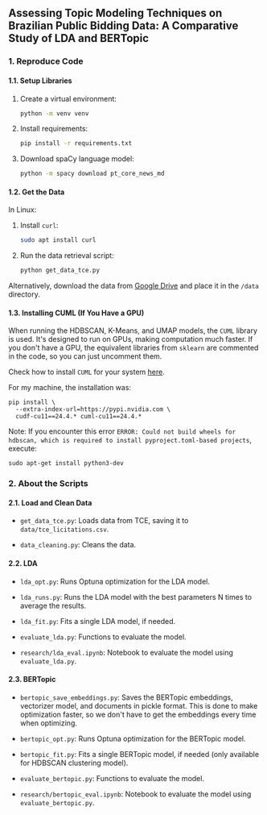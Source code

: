 ##  Assessing Topic Modeling Techniques on Brazilian Public Bidding Data: A Comparative Study of LDA and BERTopic

### 1. **Reproduce Code**

#### 1.1. Setup Libraries

1. Create a virtual environment:
    ```bash
    python -m venv venv
    ```

2. Install requirements:
    ```bash
    pip install -r requirements.txt
    ```

3. Download spaCy language model:
    ```bash
    python -m spacy download pt_core_news_md
    ```

#### 1.2. Get the Data

In Linux:
1. Install `curl`:
    ```bash
    sudo apt install curl
    ```

2. Run the data retrieval script:
    ```bash
    python get_data_tce.py
    ```

Alternatively, download the data from [Google Drive](https://drive.google.com/file/d/15OkK4nUq0U9M6P1YJHz12dqI4RBNLNYz/view?usp=sharing) and place it in the `/data` directory.

#### 1.3. Installing CUML (If You Have a GPU)

When running the HDBSCAN, K-Means, and UMAP models, the `CUML` library is used. It's designed to run on GPUs, making computation much faster. If you don't have a GPU, the equivalent libraries from `sklearn` are commented in the code, so you can just uncomment them.

Check how to install `CUML` for your system [here](https://docs.rapids.ai/install#rapids-release-selector).

For my machine, the installation was:

```
pip install \
  --extra-index-url=https://pypi.nvidia.com \
  cudf-cu11==24.4.* cuml-cu11==24.4.*
```

Note: If you encounter this error `ERROR: Could not build wheels for hdbscan, which is required to install pyproject.toml-based projects`, execute:

 ```
 sudo apt-get install python3-dev
 ```

### 2. **About the Scripts**

#### 2.1. Load and Clean Data

- `get_data_tce.py`: Loads data from TCE, saving it to `data/tce_licitations.csv`.
  
- `data_cleaning.py`: Cleans the data.

#### 2.2. LDA

- `lda_opt.py`: Runs Optuna optimization for the LDA model.
  
- `lda_runs.py`: Runs the LDA model with the best parameters N times to average the results.
  
- `lda_fit.py`: Fits a single LDA model, if needed.
  
- `evaluate_lda.py`: Functions to evaluate the model.
  
- `research/lda_eval.ipynb`: Notebook to evaluate the model using `evaluate_lda.py`.

#### 2.3. BERTopic

- `bertopic_save_embeddings.py`: Saves the BERTopic embeddings, vectorizer model, and documents in pickle format. This is done to make optimization faster, so we don't have to get the embeddings every time when optimizing.
  
- `bertopic_opt.py`: Runs Optuna optimization for the BERTopic model.
  
- `bertopic_fit.py`: Fits a single BERTopic model, if needed (only available for HDBSCAN clustering model).
  
- `evaluate_bertopic.py`: Functions to evaluate the model.
  
- `research/bertopic_eval.ipynb`: Notebook to evaluate the model using `evaluate_bertopic.py`.

